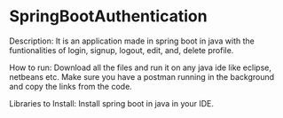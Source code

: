 # SpringBootAuthentication

Description: It is an application made in spring boot in java with the funtionalities of login, signup, logout, edit, and, delete profile.

How to run: Download all the files and run it on any java ide like eclipse, netbeans etc. Make sure you have a postman running in the background and copy the links from the code.

Libraries to Install: Install spring boot in java in your IDE.
